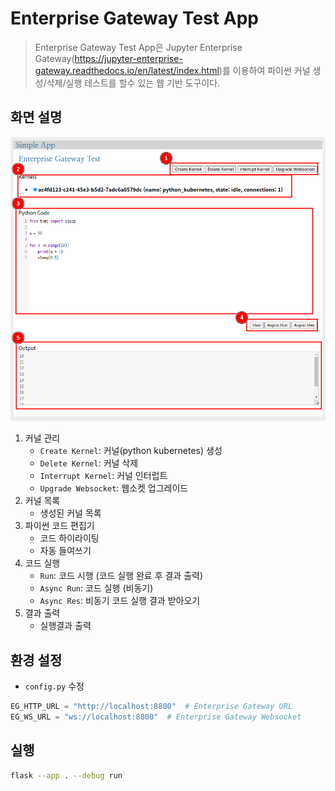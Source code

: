 # Enterprise Gateway Test App
> Enterprise Gateway Test App은 Jupyter Enterprise Gateway(https://jupyter-enterprise-gateway.readthedocs.io/en/latest/index.html)를 이용하여 파이썬 커널 생성/삭제/실행 테스트를 할수 있는 웹 기반 도구이다.

## 화면 설명 

![Enterprise Gateway Test App UI](https://github.com/bulgemi/enterprise_gateway_app_tester/blob/main/docs/eg_test_layout.png)

1. 커널 관리
   * `Create Kernel`: 커널(python kubernetes) 생성
   * `Delete Kernel`:  커널 삭제
   * `Interrupt Kernel`: 커널 인터럽트
   * `Upgrade Websocket`: 웹소켓 업그레이드
2. 커널 목록
   * 생성된 커널 목록
3. 파이썬 코드 편집기
   * 코드 하이라이팅
   * 자동 들여쓰기
4. 코드 실행
   * `Run`: 코드 시행 (코드 실행 완료 후 결과 출력)
   * `Async Run`: 코드 실행 (비동기)
   * `Async Res`: 비동기 코드 실행 결과 받아오기
5. 결과 출력 
   * 실행결과 출력

## 환경 설정
* `config.py` 수정
```python
EG_HTTP_URL = "http://localhost:8800"  # Enterprise Gateway URL
EG_WS_URL = "ws://localhost:8800"  # Enterprise Gateway Websocket
```

## 실행
```bash
flask --app . --debug run
```
